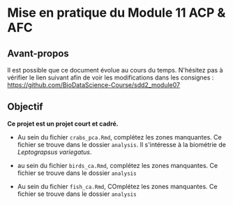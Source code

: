 # Mise en pratique du Module 11 ACP & AFC

## Avant-propos

Il est possible que ce document évolue au cours du temps. N'hésitez pas à vérifier le lien suivant afin de voir les modifications dans les consignes : <https://github.com/BioDataScience-Course/sdd2_module07>

## Objectif

**Ce projet est un projet court et cadré.** 

- Au sein du fichier `crabs_pca.Rmd`, complétez les zones manquantes. Ce fichier se trouve dans le dossier `analysis`. Il s'intéresse à la biométrie de *Leptograpsus variegatus*.

- au sein du fichier `birds_ca.Rmd`, complétez les zones manquantes. Ce fichier se trouve dans le dossier `analysis`

- Au sein du fichier `fish_ca.Rmd`, COmplétez les zones manquantes. Ce fichier se trouve dans le dossier `analysis`
